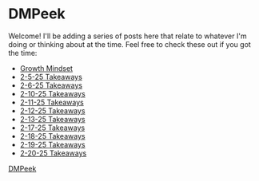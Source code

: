 # DMPeek

Welcome! I'll be adding a series of posts here that relate to whatever I'm doing or thinking about at the time. Feel free to check these out if you got the time:
<!-- ./ -->
<!-- /blog/ -->
* [Growth Mindset](https://sidequests.onrender.com/Blog/2025/DustinPeek/GrowthMindset/)
* [2-5-25 Takeaways](https://sidequests.onrender.com/Blog/2025/DustinPeek/Learned2-5-25/)
* [2-6-25 Takeaways](https://sidequests.onrender.com/Blog/2025/DustinPeek/Learned2-6-25/)
* [2-10-25 Takeaways](https://sidequests.onrender.com/Blog/2025/DustinPeek/Learned2-10-25/)
* [2-11-25 Takeaways](https://sidequests.onrender.com/Blog/2025/DustinPeek/Learned2-11-25/)
* [2-12-25 Takeaways](https://sidequests.onrender.com/Blog/2025/DustinPeek/Learned2-12-25/)
* [2-13-25 Takeaways](https://sidequests.onrender.com/Blog/2025/DustinPeek/Learned2-13-25/)
* [2-17-25 Takeaways](https://sidequests.onrender.com/Blog/2025/DustinPeek/Learned2-17-25/)
* [2-18-25 Takeaways](https://sidequests.onrender.com/Blog/2025/DustinPeek/Learned2-18-25/)
* [2-19-25 Takeaways](https://sidequests.onrender.com/Blog/2025/DustinPeek/Learned2-19-25/)
* [2-20-25 Takeaways](https://sidequests.onrender.com/Blog/2025/DustinPeek/Learned2-20-25/)
                    
[DMPeek](https://github.com/DMPeek)


<!-- 

[**Growth Mindset**](https://sidequests.onrender.com/Blog/2025/dianamontero7/growthmindset/)

[<ins>My Github</ins>](https://github.com/dianamontero7) -->
